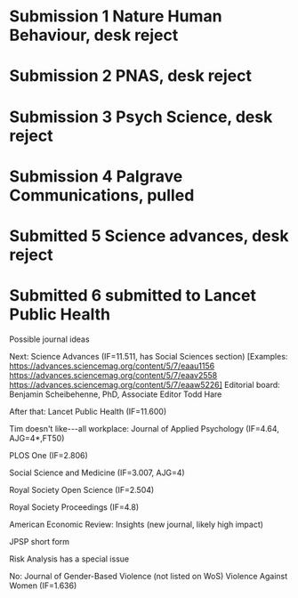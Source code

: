 # Submission 1 Nature Human Behaviour, desk reject

# Submission 2 PNAS, desk reject

# Submission 3 Psych Science, desk reject

# Submission 4 Palgrave Communications, pulled

# Submitted 5 Science advances, desk reject

# Submitted 6 submitted to Lancet Public Health



Possible journal ideas

Next:
Science Advances (IF=11.511, has Social Sciences section)
[Examples: https://advances.sciencemag.org/content/5/7/eaau1156
https://advances.sciencemag.org/content/5/7/eaav2558
https://advances.sciencemag.org/content/5/7/eaaw5226]
Editorial board:
Benjamin Scheibehenne, PhD, Associate Editor
Todd Hare

After that:
Lancet Public Health (IF=11.600)



Tim doesn't like---all workplace:
Journal of Applied Psychology (IF=4.64, AJG=4*,FT50)




PLOS One (IF=2.806)

Social Science and Medicine (IF=3.007, AJG=4)

Royal Society Open Science (IF=2.504)



Royal Society Proceedings (IF=4.8)

American Economic Review: Insights (new journal, likely high impact)

JPSP short form

Risk Analysis has a special issue


No:
Journal of Gender-Based Violence (not listed on WoS)
Violence Against Women (IF=1.636)
